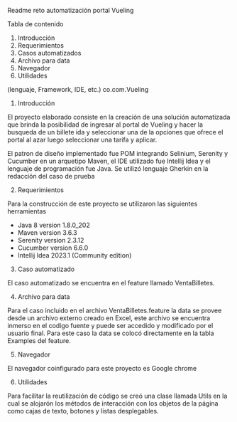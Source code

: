 Readme reto automatización portal Vueling

Tabla de contenido

1. Introducción
2. Requerimientos
3. Casos automatizados
4. Archivo para data
5. Navegador
6. Utilidades



 (lenguaje, Framework, IDE, etc.)  co.com.Vueling

1. Introducción

El proyecto elaborado consiste en la creación de una solución automatizada que brinda la posibilidad de ingresar al portal de Vueling y hacer la busqueda de un billete ida y seleccionar una de la opciones que ofrece el portal al azar luego seleccionar una tarifa y aplicar.

El patron de diseño implementado fue POM integrando Selinium, Serenity y Cucumber en un arquetipo Maven,  el IDE utilizado fue Intellij Idea y el lenguaje de programación fue Java. Se utilizó lenguaje Gherkin en la redacción del caso de prueba  


2. Requerimientos

Para la construcción de este proyecto se utilizaron las siguientes herramientas
 - Java 8 version 1.8.0_202
 - Maven version 3.6.3
 - Serenity version 2.3.12
 - Cucumber version 6.6.0
 - Intellij Idea 2023.1 (Community edition) 


3. Caso automatizado

 El caso automatizado se encuentra en el feature llamado VentaBilletes.  


4. Archivo para data

Para el caso incluido en el archivo VentaBilletes.feature  la data se provee desde un archivo externo creado en Excel, este archivo se encuentra inmerso
en el codigo fuente y puede ser accedido y modificado por el usuario final. Para  este caso la data se colocó directamente en la tabla Examples del feature.

5. Navegador

El navegador coinfigurado para este proyecto es Google chrome 

6. Utilidades

Para facilitar la reutilización de código se creó una clase llamada Utils en la cual se alojarón los métodos de interacción con los objetos de la página
como cajas de texto, botones y listas desplegables.

 
